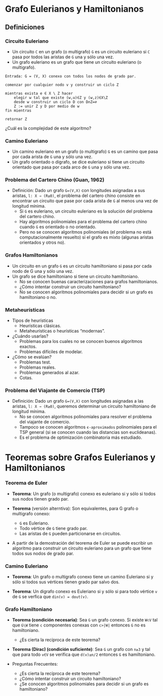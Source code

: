 # Grafo Eulerianos y Hamiltonianos

Definiciones
------------

### Circuito Euleriano
* Un circuito `C` en un grafo (o multigrafo) `G` es un circuito euleriano si `C` pasa por todos las aristas de `G` una y sólo una vez.
* Un grafo euleriano es un grafo que tiene un circuito euleriano (o multigrafo).

```
Entrada: G = (V, X) conexo con todos los nodos de grado par.

comenzar por cualquier nodo v y construir un ciclo Z

mientras exista e ∈ X \ Z hacer
	elegir w tal que existe (w,u)∈Z y (w,z)∈X\Z
	desde w construir un ciclo D con D∩Z=∅
	Z := unir Z y D por medio de w
fin mientras

retornar Z
```
¿Cuál es la complejidad de este algoritmo?

### Camino Euleriano
* Un camino euleriano en un grafo (o multigrafo) `G` es un camino que pasa por cada arista de `G` una y sólo una vez.
* Un grafo orientado o digrafo, se dice euleriano si tiene un circuito orientado que pasa por cada arco de `G` una y sólo una vez.

### Problema del Cartero Chino (Guan, 1962)
* Definición: Dado un grafo `G=(V,X)` con longitudes asignadas a sus aristas, `l: X → (R≥0)`, el problema del cartero chino consiste en encontrar un circuito que pase por cada arista de `G` al menos una vez de longitud mínima.
	* Si `G` es euleriano, un circuito euleriano es la solución del problema del cartero chino.
	* Hay algoritmos polinomiales para el problema del cartero chino cuando `G` es orientado o no orientado.
	* Pero no se conocen algoritmos polinomiales (el problema no está computacionalmente resuelto) si el grafo es mixto (algunas aristas orientados y otros no).

### Grafos Hamiltonianos
* Un circuito en un grafo `G` es un circuito hamiltoniano si pasa por cada nodo de G una y sólo una vez.
* Un grafo se dice hamiltoniano si tiene un circuito hamiltoniano.
	* No se conocen buenas caracterizaciones para grafos hamiltonianos.
	* ¿Cómo intentar construir un circuito hamiltoniano?
	* No se conocen algoritmos polinomiales para decidir si un grafo es hamiltoniano o no.

### Metaheurísticas
* Tipos de heurísticas
	* Heurísticas clásicas.
	* Metaheurísticas o heurísticas “modernas”.
* ¿Cuándo usarlas?
	* Problemas para los cuales no se conocen buenos algoritmos exactos.
	* Problemas difíciles de modelar.
* ¿Cómo se evalúan?
	* Problemas test.
	* Problemas reales.
	* Problemas generados al azar.
	* Cotas.

### Problema del Viajante de Comercio (TSP)
* Definición: Dado un grafo `G=(V,X)` con longitudes asignadas a las aristas, `l: X → (R≥0)`, queremos determinar un circuito hamiltoniano de longitud mínima.
	* No se conocen algoritmos polinomiales para resolver el problema del viajante de comercio.
	* Tampoco se conocen algoritmos `ϵ-aproximados` polinomiales para el TSP general (si se conocen cuando las distancias son euclideanas).
	* Es el problema de optimización combinatoria más estudiado.

Teoremas sobre Grafos Eulerianos y Hamiltonianos
================================================

### Teorema de Euler
* **Teorema**: Un grafo (o multigrafo) conexo es euleriano si y sólo si
todos sus nodos tienen grado par. 

* **Teorema** (versión alterntiva): Son equivalentes, para G grafo o multigrafo conexo:
	* `G` es Euleriano.
	* Todo vértice de `G` tiene grado par.
	* Las aristas de `G` pueden particionarse en circuitos.

* A partir de la demostración del teorema de Euler se puede escribir un algoritmo para construir un circuito euleriano para un grafo que tiene todos sus nodos de grado par.

### Camino Euleriano
* **Teorema**: Un grafo o multigrafo conexo tiene un camino Euleriano si y sólo si
todos sus vértices tienen grado par salvo dos.

* **Teorema**: Un digrafo conexo es Euleriano si y sólo si para todo vértice `v` de
`G` se verfica que `din(v) = dout(v)`.

### Grafo Hamiltoniano
* **Teorema (condición necesaria)**: Sea `G` un grafo conexo. Si existe `W⊂V` tal que `G\W` tiene `c` componentes conexas con `c>|W|` entonces `G` no es hamiltoniano.
	* ¿Es cierta la recíproca de este teorema?
* **Teorema (Dirac) (condición suficiente)**: Sea `G` un grafo con `n≥3` y tal que para todo `v∈V` se verifica que `d(v)≥n/2` entonces `G` es hamiltoniano.

* Preguntas Frecuentes:
	* ¿Es cierta la recíproca de este teorema?
	* ¿Cómo intentar construir un circuito hamiltoniano?
	* ¿Se conocen algoritmos polinomiales para decidir si un grafo es hamiltoniano?